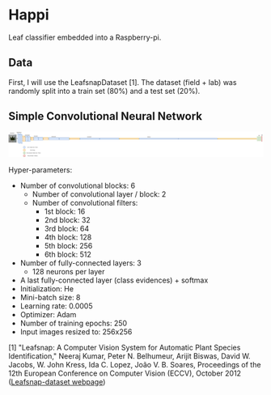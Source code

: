 # Happi
Leaf classifier embedded into a Raspberry-pi.

## Data
First, I will use the LeafsnapDataset [1].
The dataset (field + lab) was randomly split into a train set (80%) and a test set (20%).

## Simple Convolutional Neural Network
![simpleclassifier architecture](img/simpleclassifier.png)

Hyper-parameters:
* Number of convolutional blocks: 6
  * Number of convolutional layer / block: 2
  * Number of convolutional filters:
    * 1st block: 16
    * 2nd block: 32
    * 3rd block: 64
    * 4th block: 128
    * 5th block: 256
    * 6th block: 512
* Number of fully-connected layers: 3
  * 128 neurons per layer
* A last fully-connected layer (class evidences) + softmax
* Initialization: He
* Mini-batch size: 8
* Learning rate: 0.0005
* Optimizer: Adam
* Number of training epochs: 250
* Input images resized to: 256x256

[1] "Leafsnap: A Computer Vision System for Automatic Plant Species Identification,"
Neeraj Kumar, Peter N. Belhumeur, Arijit Biswas, David W. Jacobs, W. John Kress, Ida C. Lopez, João V. B. Soares,
Proceedings of the 12th European Conference on Computer Vision (ECCV),
October 2012 ([Leafsnap-dataset webpage](http://leafsnap.com/))
